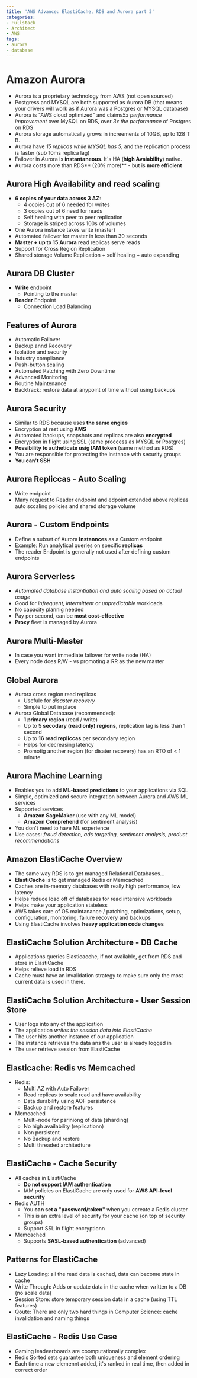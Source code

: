 ```yaml
---
title: 'AWS Advance: ElastiCache, RDS and Aurora part 3'
categories:
- Fullstack
- Architect
- AWS
tags:
- aurora
- database
---
```


# Amazon Aurora
- Aurora is a proprietary technology from AWS (not open sourced)
- Postgress and MYSQL are both supported as Aurora DB (that means your drivers will work as if Aurora was a Postgres or MYSQL database)
- Aurora is "AWS cloud optimized" and claims*5x performance improvement* over MySQL on RDS, over *3x the performance* of Postgres on RDS
- Aurora storage automatically grows in increements of 10GB, up to 128 T B.
- Aurora have *15 replicas while MYSQL has 5*, and the replication process is faster (sub 10ms replica lag)
- Failover in Aurora is **instantaneous**. It's HA (**high Avaiability**) native.
- Aurora costs more than RDS** (20% more)** - but is **more efficient**
## Aurora High Availability and read scaling
- **6 copies of your data across 3 AZ**:
    - 4 copies out of 6 needed for writes
    - 3 copies out of 6 need for reads
    - Self healing with peer to peer replication
    - Storage is striped across 100s of volumes
- One Aurora instance takes write (master)
- Automated failover for master in less than 30 seconds
- **Master + up to 15 Aurora** read replicas serve reads
- Support for Cross Region Replication
- Shared storage Volume Replication + self healing + auto expanding
## Aurora DB Cluster
- **Write** endpoint
    - Pointing to the master
- **Reader** Endpoint
    - Connection Load Balancing
## Features of Aurora
- Automatic Failover
- Backup annd Recovery
- Isolation and security
- Industry compliance
- Push-button scaling
- Automated Patching with Zero Downtime
- Advanced Monitoring
- Routine Maintenance
- Backtrack: restore data at anypoint of time without using backups
## Aurora Security
- Similar to RDS because uses **the same engies**
- Encryption at rest using **KMS**
- Automated backups, snapshots and replicas are also **encrypted**
- Encryption in flight using SSL (same proccess as MYSQL or Postgres)
- **Possibility to autheticate usig IAM token** (same method as RDS)
- You are responsible for protecting the instance with security groups
- **You can't SSH**
## Aurora Repliccas - Auto Scaling
- Write endpoint
- Many request to Reader endpoint and edpoint extended above replicas auto sccaling policies and shared storage volume
## Aurora - Custom Endpoints
- Define a subset of Aurora **Instannces** as a Custom endpoint
- Example: Run analytical queries on specific **replicas**
- The reader Endpoint is generally not used after defining custom endpoints
## Aurora Serverless
- *Automated database instantiation and auto scaling based on actual usage*
- Good for *infrequent*, *intermittent* or *unpredictable* workloads
- No capacity plannig needed
- Pay per second, can be **most cost-effective**
- **Proxy** fleet is managed by Aurora
## Aurora Multi-Master
- In case you want immediate failover for write node (HA)
- Every node does R/W - vs promoting a RR as the new master
## Global Aurora
- Aurora cross region read replicas
    - Usefule for *disaster recovery*
    - Simple to put in place
- Aurora Global Database (recommended):
    - **1 primary region** (read / write)
    - Up to **5 secodary (read only) regions**, replication lag is less than 1 second
    - Up to **16 read repliccas** per secondary region
    - Helps for decreasing latency
    - Promotig another region (for disater recovery) has an RTO of < 1 minute
## Aurora Machine Learning
- Enables you to add **ML-based predictions** to your applications via SQL
- Simple, optimized and secure integration between Aurora and AWS ML services
- Supported services
    - **Amazon SageMaker** (use with any ML model)
    - **Amazon Comprehend** (for sentiment analysis)
- You don't need to have ML experience
- Use cases: *fraud detection, ads targeting, sentiment analysis, product recommendations*
## Amazon ElastiCache Overview
- The same way RDS is to get managed Relational Databases...
- **ElastiCache** is to get managed Redis or Memcached
- Caches are in-memory databases with really high performance, low latency
- Helps reduce load off of databases for read intensive workloads
- Helps make your application stateless
- AWS takes care of OS maintanance / patching, optimizations, setup, configuration, monitoring, failure recovery and backups
- Using ElastiCache involves **heavy application code changes**
## ElastiCache Solution Architecture - DB Cache
- Applications queries Elasticacche, if not available, get from RDS and store in ElastiCache
- Helps relieve load in RDS
- Cache must have an invalidation strategy to make sure only the most current data is used in there.
## ElastiCache Solution Architecture - User Session Store
- User logs into any of the application
- The application *writes the session data into ElastiCache*
- The user hits another instance of our application
- The instance retrieves the data ans the user is already logged in
- The user retrieve session from ElastiCache
## Elasticache: Redis vs Memcached
- Redis:
    - Multi AZ with Auto Failover
    - Read replicas to scale read and have availability
    - Data durability using AOF persistence
    - Backup and restore features
- Memcached
    - Multi-node for pariniong of data (sharding)
    - No high availability (replicationn)
    - Non persistent
    - No Backup and restore
    - Multi threaded architedture
## ElastiCache - Cache Security
- All caches in ElastiCache
    - **Do not support IAM authentication**
    - IAM policies on ElastiCache are only used for **AWS API-level security**
- Redis AUTH
    - You **can set a "password/token"** when you ccreate a Redis cluster
    - This is an extra level of security for your cache (on top of security groups)
    - Support SSL in flight encryptionn
- Memcached
    - Supports **SASL-based authentication** (advanced)
## Patterns for ElastiCache
- Lazy Loading: all the read data is cached, data can become state in cache
- Write Through: Adds or update data in the cache when written to a DB (no scale data)
- Session Store: store temporary session data in a cache (using TTL features)
- Qoute: There are only two hard things in Computer Science: cache invalidation and naming things
## ElastiCache - Redis Use Case
- Gaming leadeerboards are coomputationally complex
- Redis Sorted sets guarantee both uniqueness and element ordering
- Each time a new elemennt added, it's ranked in real time, then added in correct order
